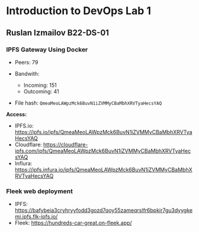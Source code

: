 # Introduction to DevOps Lab 1
## Ruslan Izmailov B22-DS-01 

### IPFS Gateway Using Docker
* Peers: 79
* Bandwith: 
  * Incoming: 151
  * Outcoming: 41   

* File hash: `QmeaMeoLAWpzMck6BuvN1iZVMMyCBaMbhXRVTyaHecsYAQ`

__Access:__
* IPFS.io: 
https://ipfs.io/ipfs/QmeaMeoLAWpzMck6BuvN1iZVMMyCBaMbhXRVTyaHecsYAQ
* Cloudflare: 
https://cloudflare-ipfs.com/ipfs/QmeaMeoLAWpzMck6BuvN1iZVMMyCBaMbhXRVTyaHecsYAQ
* Influra: https://ipfs.infura.io/ipfs/QmeaMeoLAWpzMck6BuvN1iZVMMyCBaMbhXRVTyaHecsYAQ

### Fleek web deployment
* IPFS: 
https://bafybeia3cryhryyfodd3gozd7qoy55zameqrslfr6bpkir7gu3dyygkemi.ipfs.flk-ipfs.io/
* Fleek: 
https://hundreds-car-great.on-fleek.app/